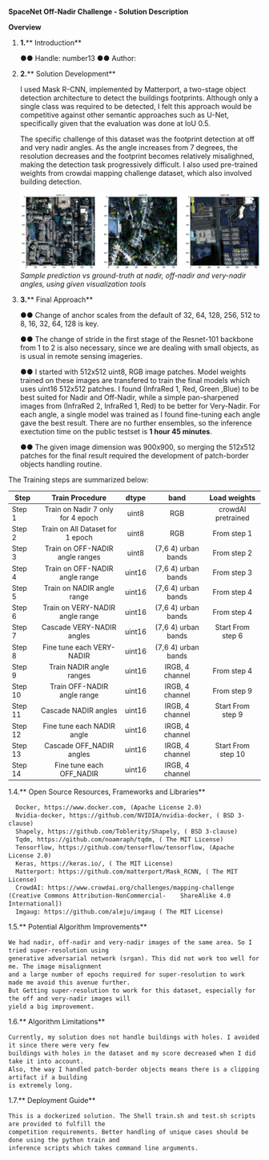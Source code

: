 **SpaceNet Off-Nadir Challenge - Solution Description**

**Overview**

1. **1.**** Introduction**

     **●●** Handle:  number13
     **●●** Author: 


1. **2.**** Solution Development**

    I used Mask R-CNN, implemented by Matterport, a two-stage object detection
    architecture to detect the buildings footprints. Although only a single
    class was required to be detected, I felt this approach would be competitive against other
    semantic approaches such as U-Net, specifically given that the evaluation was done at IoU 0.5.

    The specific challenge of this dataset was the footprint detection at off and very nadir angles.
    As the angle increases from 7 degrees, the resolution  decreases and the footprint becomes
    relatively misalighned, making the detection task progressively difficult.
    I also used pre-trained weights from crowdai mapping challenge dataset,
    which also involved building detection.

    ![](sample_preds.png)
    *Sample prediction vs ground-truth at nadir, off-nadir and very-nadir angles, using given visualization tools*



1. **3.**** Final Approach**

    **●●**  Change of anchor scales from the default of  32, 64, 128, 256, 512 to 8, 16, 32, 64, 128 is key.

    **●●** The change of stride in the first stage of the Resnet-101 backbone from  1
    to 2 is also necessary, since we are dealing with  small objects, as is usual
    in remote sensing imageries.

    **●●** I started with 512x512 uint8, RGB image patches. Model weights trained on these images are transfered to train the final models
    which uses uint16 512x512 patches. I found (InfraRed 1, Red, Green ,Blue) to be best suited for Nadir and Off-Nadir, while a simple
    pan-sharpened images from (InfraRed 2, InfraRed 1, Red) to be better for Very-Nadir. For each angle, a single model was trained
    as I found fine-tuning each angle gave the best result. There are no further ensembles, so the inference exectution time
    on the public testset is **1 hour 45 minutes**.

    **●●** The given image dimension was 900x900, so merging the 512x512 patches for the final result required the
    development of patch-border objects handling routine.


The Training steps are summarized below:

| Step   | Train Procedure   | dtype  | band | Load weights|
| ------ |:-----------------:|:------:|:----:|:-----------:|
| Step 1 | Train on Nadir 7 only for 4 epoch | uint8  | RGB     | crowdAI pretrained    |
| Step 2 | Train on All Dataset for 1 epoch  | uint8  | RGB     | From step 1           |
| Step 3 | Train on OFF-NADIR angle ranges   | uint8  | (7,6 4) urban bands   | From step 2 |
| Step 4 | Train on OFF-NADIR angle range    | uint16 | (7,6 4) urban bands   | From step 3 |
| Step 5 | Train on NADIR angle range        | uint16 | (7,6 4) urban bands   | From step 4 |
| Step 6 | Train on VERY-NADIR angle range   | uint16 | (7,6 4) urban bands   | From step 4 |
| Step 7 | Cascade VERY-NADIR angles    | uint16 | (7,6 4) urban bands   | Start From step 6 |
| Step 8 | Fine tune each VERY-NADIR    | uint16 | (7,6 4) urban bands | |
| Step 9 | Train NADIR angle ranges     | uint16 | IRGB, 4 channel                | From step 4 |
| Step 10| Train OFF-NADIR angle range  | uint16 | IRGB, 4 channel       |  From step 9 |
| Step 11| Cascade NADIR angles         | uint16 | IRGB, 4 channel       |  Start From step 9   |
| Step 12| Fine tune each NADIR angle   | uint16 | IRGB, 4 channel | |
| Step 13| Cascade OFF_NADIR  angles    | uint16 | IRGB, 4 channel       |  Start From step 10  |
| Step 14| Fine tune each OFF_NADIR     | uint16 | IRGB, 4 channel  | |     



1.4.** Open Source Resources, Frameworks and Libraries**

      Docker, https://www.docker.com, (Apache License 2.0)
      Nvidia-docker, https://github.com/NVIDIA/nvidia-docker, ( BSD 3-clause)
      Shapely, https://github.com/Toblerity/Shapely, ( BSD 3-clause)
      Tqdm, https://github.com/noamraph/tqdm, ( The MIT License)
      Tensorflow, https://github.com/tensorflow/tensorflow, (Apache License 2.0)
      Keras, https://keras.io/, ( The MIT License)
      Matterport: https://github.com/matterport/Mask_RCNN, ( The MIT License)
      CrowdAI: https://www.crowdai.org/challenges/mapping-challenge (Creative Commons Attribution-NonCommercial-    ShareAlike 4.0 International])
      Imgaug: https://github.com/aleju/imgaug ( The MIT License)



1.5.** Potential Algorithm Improvements**

    We had nadir, off-nadir and very-nadir images of the same area. So I tried super-resolution using
    generative adversarial network (srgan). This did not work too well for me. The image misalignment
    and a large number of epochs required for super-resolution to work made me avoid this avenue further.
    But Getting super-resolution to work for this dataset, especially for the off and very-nadir images will
    yield a big improvement.



1.6.** Algorithm Limitations**

    Currently, my solution does not handle buildings with holes. I avoided it since there were very few
    buildings with holes in the dataset and my score decreased when I did take it into account.  
    Also, the way I handled patch-border objects means there is a clipping artifact if a building
    is extremely long.



1.7.** Deployment Guide**

    This is a dockerized solution. The Shell train.sh and test.sh scripts are provided to fulfill the
    competition requirements. Better handling of unique cases should be done using the python train and
    inference scripts which takes command line arguments.
